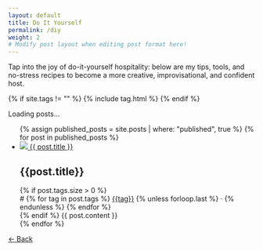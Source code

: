 ```yaml
---
layout: default
title: Do It Yourself
permalink: /diy
weight: 2
# Modify post layout when editing post format here!
---
```


Tap into the joy of do-it-yourself hospitality: below are my tips, tools, and no-stress recipes to become a more creative, improvisational, and confident host.

{% if site.tags != "" %}
{% include tag.html %}
{% endif %}

<div id="loading">Loading posts&hellip;</div>
<ul id="posts">
  {% assign published_posts = site.posts | where: "published", true %}
  {% for post in published_posts %}
    <li class="post {{ post.tags | join: '-tag ' | append: '-tag' }}">
      <a href="{{ post.url }}" onclick="return showPost(this)">
        <img src="{{ post.icon }}">
        <span>{{ post.title }}</span>
      </a>
      <div>
        <h2>{{post.title}}</h2>
        {% if post.tags.size > 0 %}
          <div id="tags"># 
              {% for tag in post.tags %}
                <a href="/#diy/{{ tag }}" onclick="return filterPosts('{{ tag }}')">{{tag}}</a>
                {% unless forloop.last %}
                 &middot; 
                {% endunless %}
              {% endfor %}
          </div>
        {% endif %}
        {{ post.content }}
      </div>
    </li>
  {% endfor %}
</ul>
<article id="post"></article>
<div id="back-button"><a href="#diy" onclick="goBack()">&larr; Back</a></div>
